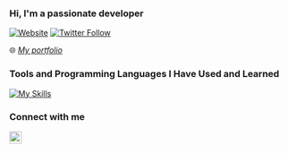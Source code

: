 ### Hi, I'm a passionate developer

[![Website](https://img.shields.io/website?label=HichamAf.github.io&style=for-the-badge&url=https%3A%2F%2FHichamAF.github.io)](https://HichamAf.github.io)
[![Twitter Follow](https://img.shields.io/twitter/follow/HichamAfilali?color=1DA1F2&logo=twitter&style=for-the-badge)](https://twitter.com/intent/follow?original_referer=https%3A%2F%2Fgithub.com%2FHichamAf&screen_name=HichamAfilali)

<!-- <p><img src="https://github-readme-streak-stats.herokuapp.com/?user=HichamAf&theme=algolia"/></p> -->

<!-- - 🥇 Certification:<br> -->
🌐 <a href="https://hichamaf.github.io/"><em>My portfolio</em></a> <!-- <img src="https://img.shields.io/badge/WEBSITE-12100E?logo=html5&color=1DA1F2&logoColor=white" /> -->
### Tools and Programming Languages I Have Used and Learned
[![My Skills](https://skillicons.dev/icons?i=js,react,java,spring,git)](https://skillicons.dev)

<!-- ### 🙊 A little laughter for you 
![Jokes Card](https://readme-jokes.vercel.app/api?theme=algolia) -->

### Connect with me

[<img align="left" alt="codeSTACKr | LinkedIn" width="22px" src="https://cdn.jsdelivr.net/npm/simple-icons@v3/icons/linkedin.svg" />][Linkedin]

[Linkedin]: https://linkedin.com/in/hichamafilali
